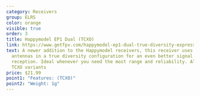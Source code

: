 ```yaml
---
category: Receivers
group: ELRS
color: orange
visible: true
order: 3
title: Happymodel EP1 Dual (TCXO)
link: https://www.getfpv.com/happymodel-ep1-dual-true-diversity-expresslrs-receiver-w-antennas.html
text: A newer addition to the Happymodel receivers, this receiver uses two
  antennas in a true diversity configuration for an even better signal
  reception. Ideal whenever you need the most range and reliability. Also with
  TCXO variants
price: $21.99
point1: "Features: (TCXO)"
point2: "Weight: 1g"
---
```


